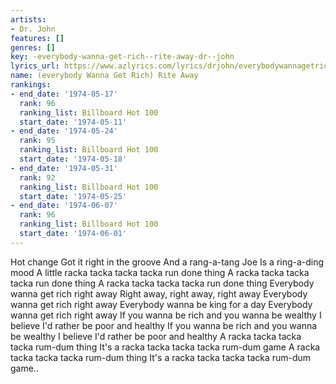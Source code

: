 ```yaml
---
artists:
- Dr. John
features: []
genres: []
key: -everybody-wanna-get-rich--rite-away-dr--john
lyrics_url: https://www.azlyrics.com/lyrics/drjohn/everybodywannagetrichriteaway.html
name: (everybody Wanna Get Rich) Rite Away
rankings:
- end_date: '1974-05-17'
  rank: 96
  ranking_list: Billboard Hot 100
  start_date: '1974-05-11'
- end_date: '1974-05-24'
  rank: 95
  ranking_list: Billboard Hot 100
  start_date: '1974-05-18'
- end_date: '1974-05-31'
  rank: 92
  ranking_list: Billboard Hot 100
  start_date: '1974-05-25'
- end_date: '1974-06-07'
  rank: 96
  ranking_list: Billboard Hot 100
  start_date: '1974-06-01'
---
```


Hot change
Got it right in the groove
And a rang-a-tang Joe
Is a ring-a-ding mood
A little racka tacka tacka tacka run done thing
A racka tacka tacka tacka run done thing
A racka tacka tacka tacka run done thing
Everybody wanna get rich right away
Right away, right away, right away
Everybody wanna get rich right away
Everybody wanna be king for a day
Everybody wanna get rich right away
If you wanna be rich and you wanna be wealthy
I believe I'd rather be poor and healthy
If you wanna be rich and you wanna be wealthy
I believe I'd rather be poor and healthy
A racka tacka tacka tacka rum-dum thing
It's a racka tacka tacka tacka rum-dum game
A racka tacka tacka tacka rum-dum thing
It's a racka tacka tacka tacka rum-dum game..



